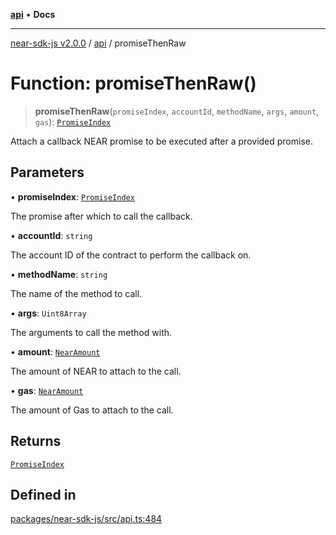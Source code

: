 [**api**](../README.md) • **Docs**

***

[near-sdk-js v2.0.0](../../packages.md) / [api](../README.md) / promiseThenRaw

# Function: promiseThenRaw()

> **promiseThenRaw**(`promiseIndex`, `accountId`, `methodName`, `args`, `amount`, `gas`): [`PromiseIndex`](../../utils/type-aliases/PromiseIndex.md)

Attach a callback NEAR promise to be executed after a provided promise.

## Parameters

• **promiseIndex**: [`PromiseIndex`](../../utils/type-aliases/PromiseIndex.md)

The promise after which to call the callback.

• **accountId**: `string`

The account ID of the contract to perform the callback on.

• **methodName**: `string`

The name of the method to call.

• **args**: `Uint8Array`

The arguments to call the method with.

• **amount**: [`NearAmount`](../../utils/type-aliases/NearAmount.md)

The amount of NEAR to attach to the call.

• **gas**: [`NearAmount`](../../utils/type-aliases/NearAmount.md)

The amount of Gas to attach to the call.

## Returns

[`PromiseIndex`](../../utils/type-aliases/PromiseIndex.md)

## Defined in

[packages/near-sdk-js/src/api.ts:484](https://github.com/dim-daskalov/near-sdk-js/blob/dbda01c3a7ae0812d5ceec519e35b9f3a01fe616/packages/near-sdk-js/src/api.ts#L484)
